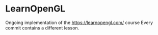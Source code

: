 # LearnOpenGL
Ongoing implementation of the https://learnopengl.com/ course
Every commit contains a different lesson. 
